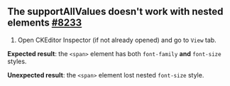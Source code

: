 ## The supportAllValues doesn't work with nested elements [#8233](https://github.com/ckeditor/ckeditor5/issues/8233)

1. Open CKEditor Inspector (if not already opened) and go to `View` tab.

**Expected result**: the `<span>` element has both `font-family` **and** `font-size` styles.

**Unexpected result**: the `<span>` element lost nested `font-size` style.
